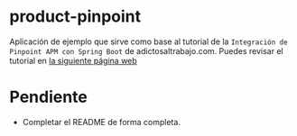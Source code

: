 # product-pinpoint
Aplicación de ejemplo que sirve como base al tutorial de la `Integración de Pinpoint APM con Spring Boot` de adictosaltrabajo.com.
Puedes revisar el tutorial en [la siguiente página web](https://www.adictosaltrabajo.com/2021/01/25/integracion-de-pinpoint-apm-con-spring-boot/)

# Pendiente
* Completar el README de forma completa. 